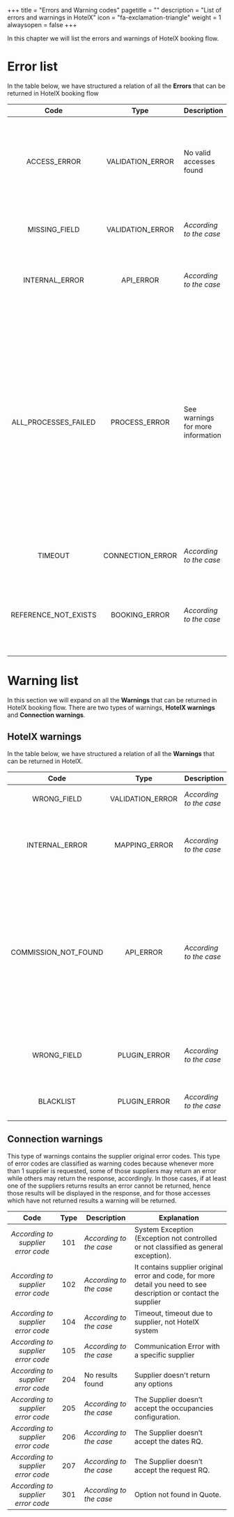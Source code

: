 +++
title = "Errors and Warning codes"
pagetitle = ""
description = "List of errors and warnings in HotelX"
icon = "fa-exclamation-triangle"
weight = 1
alwaysopen = false
+++


In this chapter we will list the errors and warnings of HotelX booking flow.

# Error list
In the table below, we have structured a relation of all the **Errors** that can be returned in HotelX booking flow

|         Code         |       Type       |            Description            | Explanation  |
| :------------------: | :--------------: | --------------------------------- |-------------- |
|     ACCESS_ERROR     | VALIDATION_ERROR | No valid accesses found           | The access is not found or it has no permission, or you are using a test access and you need to add the testMode.|
|    MISSING_FIELD     | VALIDATION_ERROR | *According to the case*           | Some mandatory fields are missing in input|
|    INTERNAL_ERROR    |    API_ERROR     | *According to the case*           | Covers any unexpected error or errors due to **internal** service|
| ALL_PROCESSES_FAILED |  PROCESS_ERROR   | See warnings for more information | This occurs when no options are returned for all accesses after applying a plugin (blacklist, filter, mapping code),  commission, etc., it may also be caused by a wrong default setting, In the warning node you will find detailed information about the cause.|
|       TIMEOUT        | CONNECTION_ERROR | *According to the case*           | This occurs due to a connection timeout|
| REFERENCE_NOT_EXISTS |  BOOKING_ERROR   | *According to the case*           | This occurs when the booking reference provided is not available in the supplier system|


# Warning list

In this section we will expand on all the **Warnings** that can be returned in HotelX booking flow. There are two types of warnings, **HotelX warnings** and **Connection warnings**.

## HotelX warnings

In the table below, we have structured a relation of all the **Warnings** that can be returned in HotelX.

|                Code                | Type  |       Description       | Explanation                  |
| :--------------------------------: | :---: | ----------------------- | ---------------------------- |
|     WRONG_FIELD      | VALIDATION_ERROR | *According to the case* | A field or fields in the request are not correct|
|    INTERNAL_ERROR    |  MAPPING_ERROR   | *According to the case* | Error produced when mapping codes, it usually happens regarding hotel mapping|
| COMMISSION_NOT_FOUND |    API_ERROR     | *According to the case* | This occurs when the options are discarded because the supplier returns options with a negative commission that does not allow the calculation of the net price. You need to upload the commission file to solve it|
|     WRONG_FIELD      |   PLUGIN_ERROR   | *According to the case* | It occurs when the input of the plugin is misintroduced or misconstructed|
|      BLACKLIST       |   PLUGIN_ERROR   | *According to the case* | It occurs when the hotels or accesses are blacklisted|

## Connection warnings

This type of warnings contains the supplier original error codes. This type of error codes are classified as warning codes because whenever more than 1 supplier is requested, some of those suppliers may return an error while others may return the response, accordingly. In those cases, if at least one of the suppliers returns results an error cannot be returned, hence those results will be displayed in the response, and for those accesses which have not returned results a warning will be returned.


|                Code                | Type  |       Description       | Explanation                  |
| :--------------------------------: | :---: | ----------------------- | ---------------------------- |
| *According to supplier error code* |  101  | *According to the case* | System Exception (Exception not controlled or not classified as general exception).|
| *According to supplier error code* |  102  | *According to the case* | It contains supplier original error and code, for more detail you need to see description or contact the supplier |
| *According to supplier error code* |  104  | *According to the case* | Timeout, timeout due to supplier, not HotelX system|
| *According to supplier error code* |  105  | *According to the case* | Communication Error with a specific supplier|
| *According to supplier error code* |  204  | No results found        | Supplier doesn't return any options|
| *According to supplier error code* |  205  | *According to the case* | The Supplier doesn’t accept the occupancies configuration.|
| *According to supplier error code* |  206  | *According to the case* | The Supplier doesn’t accept the dates RQ.|
| *According to supplier error code* |  207  | *According to the case* | The Supplier doesn’t accept the request RQ.|
| *According to supplier error code* |  301  | *According to the case* | Option not found in Quote.|
